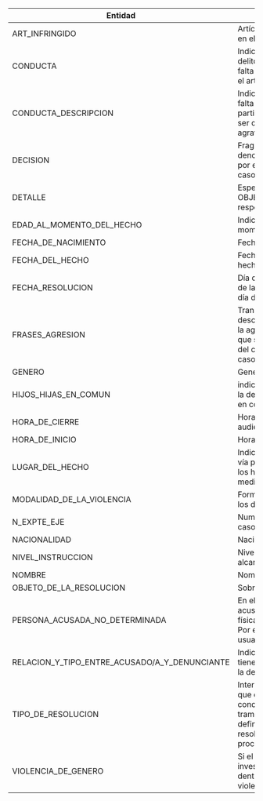 | Entidad                                       | Descripcion                                                                                                                                                                     |
|-----------------------------------------------|---------------------------------------------------------------------------------------------------------------------------------------------------------------------------------|
| ART_INFRINGIDO                                | Artículo/s de la/s infracción/es en el caso                                                                                                                                     |
| CONDUCTA                                      | Indica la acción relativa al delito, la contravención, o la falta que aparece descripta en el artículo infringido;                                                              |
| CONDUCTA_DESCRIPCION                          | Indica la contravención o la falta infringida tiene alguna particularidad, como puede ser que se encuentra agravada por alguna causal                                           |
| DECISION                                      | Fragmento de texto que denota una decision tomada por el juzgado respecto al caso.                                                                                              |
| DETALLE                                       | Especifica OBJETO_DE_LA_RESOLUCIÓN respecto a qué se resolvió                                                                                                                   |
| EDAD_AL_MOMENTO_DEL_HECHO                     | Indica la edad de la persona al momento del hecho                                                                                                                               |
| FECHA_DE_NACIMIENTO                           | Fecha de nacimiento                                                                                                                                                             |
| FECHA_DEL_HECHO                               | Fecha en que sucedio el hecho denunciado                                                                                                                                        |
| FECHA_RESOLUCION                              | Día de la resolución. En caso de las audiencias orales es el día de su inicio                                                                                                   |
| FRASES_AGRESION                               | Transcripción de las frases descriptas por la víctima como la agresión verbal sufrida y que son parte de los hechos del caso. Aplica para los casos de violencia verbal;        |
| GENERO                                        | Genero                                                                                                                                                                          |
| HIJOS_HIJAS_EN_COMUN                          | indica si la persona acusada y la denunciante tienen hijos/as en común                                                                                                          |
| HORA_DE_CIERRE                                | Hora de finalización de la audiencia                                                                                                                                            |
| HORA_DE_INICIO                                | Hora de inicio de la audiencia                                                                                                                                                  |
| LUGAR_DEL_HECHO                               | Indica lugar físico (ambiente o vía pública) donde ocurrieron los hechos o si fue cometido mediante medios tecnológicos                                                         |
| MODALIDAD_DE_LA_VIOLENCIA                     | Forma en que se manifiestan los distintos tipos de violencia                                                                                                              |
| N_EXPTE_EJE                                   | Numeroo identificador del caso                                                                                                                                                  |
| NACIONALIDAD                                  | Nacioalidad                                                                                                                                                                     |
| NIVEL_INSTRUCCION                             | Nivel de estudios formales alcanzados por la persona                                                                                                                            |
| NOMBRE                                        | Nombre                                                                                                                                                                          |
| OBJETO_DE_LA_RESOLUCION                       | Sobre qué se resolvió                                                                                                                                                           |
| PERSONA_ACUSADA_NO_DETERMINADA                | En el caso de que la persona acusada no sea una persona física o no esté determinada. Por ejemplo: persona jurídica, usuario de red social, etc.                                |
| RELACION_Y_TIPO_ENTRE_ACUSADO/A_Y_DENUNCIANTE | Indica el tipo de vínculo que tiene la persona acusada con la denunciante                                                                                                       |
| TIPO_DE_RESOLUCION                            | Interlocutorias son aquellas que definen una cuestión concreta durante la tramitación del proceso, o definitivas son aquellas resoluciones que ponen fin al proceso de la causa |
| VIOLENCIA_DE_GENERO                           | Si el hecho objeto de investigación se encuentra dentro de un contexto de violencia de género.                                                                                  |
